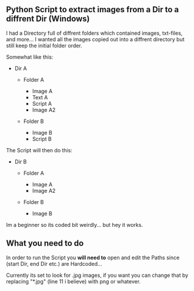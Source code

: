 ## Python Script to extract images from a Dir to a diffrent Dir (Windows)

I had a Directory full of  diffrent folders which contained images, txt-files, and more... I wanted all the images copied out into a diffrent directory but still keep the initial folder order.

Somewhat like this:

* Dir A
   * Folder A                       
       * Image A                         
       * Text A
       * Script A
       * Image A2

   * Folder B                      
       * Image B                         
       * Script B


The Script will then do this:


* Dir B
   * Folder A                       
       * Image A 
       * Image A2                        

   * Folder B                      
       * Image B                         

Im a beginner so its coded bit weirdly... but hey it works.

## What you need to do
In order to run the Script you **will need to** open and edit the Paths since (start Dir, end Dir etc.) are Hardcoded... 

Currently its set to look for .jpg images, if you want you can change that by replacing "\*.jpg" (line 11 i believe) with png or whatever.
